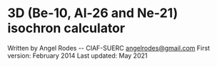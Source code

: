 # 3D (Be-10, Al-26 and Ne-21) isochron calculator
Written by Angel Rodes -- CIAF-SUERC
angelrodes@gmail.com
First version: February 2014
Last updated: May 2021
